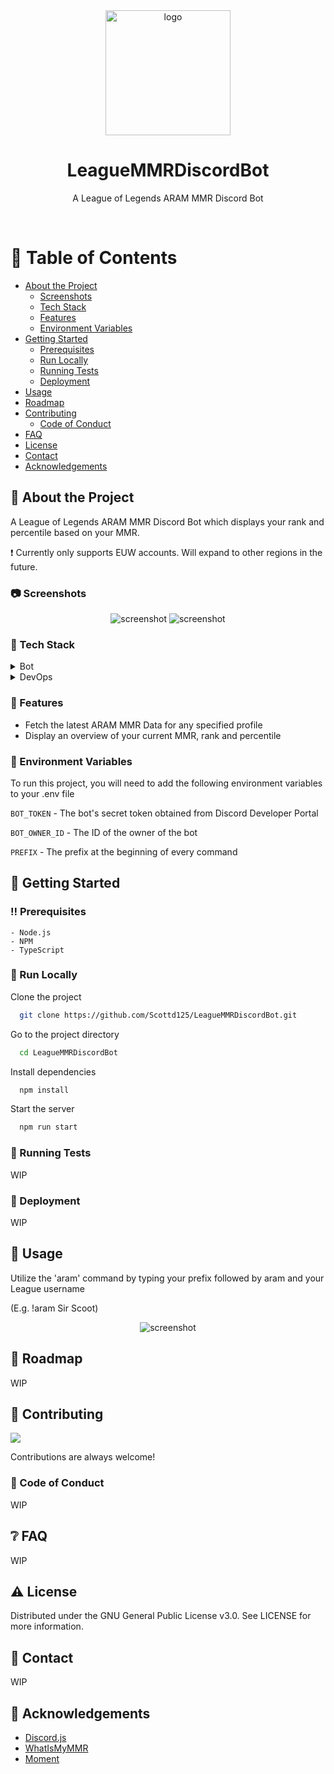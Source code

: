 <div align="center">

  <img src="assets/logo.png" alt="logo" width="200" height="auto" />
  <h1>LeagueMMRDiscordBot</h1>
  
  <p>
    A League of Legends ARAM MMR Discord Bot
  </p>
</div>

<br />

<!-- Table of Contents -->
# 📔 Table of Contents
- [About the Project](#star2-about-the-project)
  * [Screenshots](#camera-screenshots)
  * [Tech Stack](#space_invader-tech-stack)
  * [Features](#dart-features)
  * [Environment Variables](#key-environment-variables)
- [Getting Started](#toolbox-getting-started)
  * [Prerequisites](#bangbang-prerequisites)
  * [Run Locally](#running-run-locally)
  * [Running Tests](#test_tube-running-tests)
  * [Deployment](#triangular_flag_on_post-deployment)
- [Usage](#eyes-usage)
- [Roadmap](#compass-roadmap)
- [Contributing](#wave-contributing)
  * [Code of Conduct](#scroll-code-of-conduct)
- [FAQ](#grey_question-faq)
- [License](#warning-license)
- [Contact](#handshake-contact)
- [Acknowledgements](#gem-acknowledgements)

  

<!-- About the Project -->
## :star2: About the Project

A League of Legends ARAM MMR Discord Bot which displays your rank and percentile based on your MMR.

❗ Currently only supports EUW accounts. Will expand to other regions in the future.

<!-- Screenshots -->
### :camera: Screenshots

<div align="center"> 
  <img src="assets/screenshot1.PNG" alt="screenshot" />
  <img src="assets/screenshot2.PNG" alt="screenshot" />
</div>


<!-- TechStack -->
### :space_invader: Tech Stack

<details>
  <summary>Bot</summary>
  <ul>
    <li><a href="https://nodejs.org/en/">Node.js</a></li>
    <li><a href="https://www.typescriptlang.org/">Typescript</a></li>
  </ul>
</details>

<details>
<summary>DevOps</summary>
  <ul>
    <li><a href="https://www.heroku.com/">Heroku</a></li>
  </ul>
</details>

<!-- Features -->
### :dart: Features

- Fetch the latest ARAM MMR Data for any specified profile
- Display an overview of your current MMR, rank and percentile

<!-- Env Variables -->
### :key: Environment Variables

To run this project, you will need to add the following environment variables to your .env file

`BOT_TOKEN` - The bot's secret token obtained from Discord Developer Portal

`BOT_OWNER_ID` - The ID of the owner of the bot

`PREFIX` - The prefix at the beginning of every command

<!-- Getting Started -->
## 	:toolbox: Getting Started

<!-- Prerequisites -->
### :bangbang: Prerequisites
   
    - Node.js
    - NPM
    - TypeScript

<!-- Run Locally -->
### :running: Run Locally

Clone the project

```bash
  git clone https://github.com/Scottd125/LeagueMMRDiscordBot.git
```

Go to the project directory

```bash
  cd LeagueMMRDiscordBot
```

Install dependencies

```bash
  npm install
```

Start the server

```bash
  npm run start
```

<!-- Running Tests -->
### :test_tube: Running Tests

WIP

<!-- Deployment -->
### :triangular_flag_on_post: Deployment

<!-- TODO -->
WIP

<!-- Usage -->
## :eyes: Usage

Utilize the 'aram' command by typing your prefix followed by aram and your League username

(E.g. !aram Sir Scoot)

<div align="center"> 
  <img src="assets/screenshot1.PNG" alt="screenshot" />
</div>

<!-- Roadmap -->
## :compass: Roadmap

<!-- TODO -->
WIP

<!-- Contributing -->
## :wave: Contributing

<a href="https://github.com/Scottd125/LeagueMMRDiscordBot/graphs/contributors">
  <img src="https://contrib.rocks/image?repo=Scottd125/LeagueMMRDiscordBot" />
</a>

Contributions are always welcome!

<!-- TODO -->
<!-- See `contributing.md` for ways to get started. -->


<!-- Code of Conduct -->
### :scroll: Code of Conduct

<!-- TODO -->
WIP
<!-- Please read the [Code of Conduct](https://github.com/Scottd125/LeagueMMRDiscordBot/blob/master/CODE_OF_CONDUCT.md) -->

<!-- FAQ -->
## :grey_question: FAQ

<!-- TODO -->
WIP

<!-- License -->
## :warning: License

Distributed under the GNU General Public License v3.0. See LICENSE for more information.

<!-- Contact -->
## :handshake: Contact

<!-- TODO -->
WIP

<!-- Acknowledgments -->
## :gem: Acknowledgements

 - [Discord.js](https://discord.js.org/#/)
 - [WhatIsMyMMR](https://dev.whatismymmr.com/)
 - [Moment](https://momentjs.com/)
